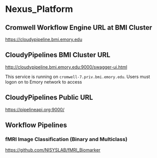 # Nexus_Platform

## Cromwell Workflow Engine URL at BMI Cluster
https://cloudypipeline.bmi.emory.edu


## CloudyPipelines BMI Cluster URL
http://cloudypipeline.bmi.emory.edu:9000/swagger-ui.html

This service is running on ```cromwell-7.priv.bmi.emory.edu```. Users must logon on to Emory network to access

## CloudyPipelines Public URL
https://pipelineapi.org:9000/

## Workflow Pipelines

### fMRI Image Classification (Binary and Multiclass)

https://github.com/NISYSLAB/fMRI_Biomarker



